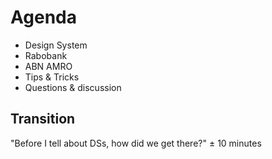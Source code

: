 # Agenda

* Design System
* Rabobank
* ABN AMRO
* Tips & Tricks
* Questions & discussion

<aside class="notes">

## Transition
"Before I tell about DSs, how did we get there?" ± 10 minutes
</aside>
